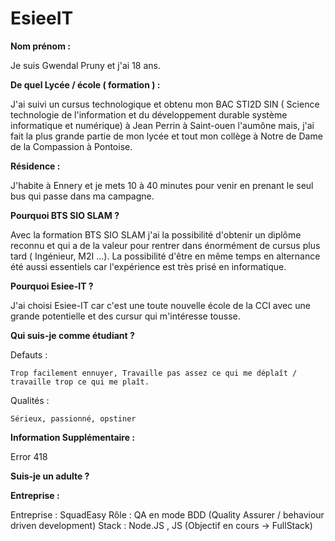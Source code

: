 # EsieeIT

**Nom prénom :**

Je suis Gwendal Pruny et j'ai 18 ans.

**De quel Lycée / école ( formation ) :**

J'ai suivi un cursus technologique et obtenu mon BAC STI2D SIN ( Science technologie de l'information et du développement durable système informatique et numérique) à Jean Perrin à Saint-ouen l'aumône mais, j'ai fait la plus grande partie de mon lycée et tout mon collège à Notre de Dame de la Compassion à Pontoise.

**Résidence :**

J'habite à Ennery et je mets 10 à 40 minutes pour venir en prenant le seul bus qui passe dans ma campagne.

**Pourquoi BTS SIO SLAM ?**

Avec la formation BTS SIO SLAM j'ai la possibilité d'obtenir un diplôme reconnu et qui a de la valeur pour rentrer dans énormément de cursus plus tard ( Ingénieur, M2I ...). La possibilité d'être en même temps en alternance été aussi essentiels car l'expérience est très prisé en informatique.

**Pourquoi Esiee-IT ?**

J'ai choisi Esiee-IT car c'est une toute nouvelle école de la CCI avec une grande potentielle et des cursur qui m'intéresse tousse.

**Qui suis-je comme étudiant ?**

Defauts :

    Trop facilement ennuyer, Travaille pas assez ce qui me déplaît / travaille trop ce qui me plaît.

Qualités :

    Sérieux, passionné, opstiner


**Information Supplémentaire :**

Error 418


**Suis-je un adulte ?**



**Entreprise :**

Entreprise : SquadEasy
Rôle : QA en mode BDD (Quality Assurer / behaviour driven development)
Stack : Node.JS , JS (Objectif en cours -> FullStack)
